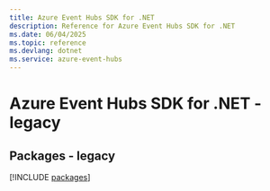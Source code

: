 ```yaml
---
title: Azure Event Hubs SDK for .NET
description: Reference for Azure Event Hubs SDK for .NET
ms.date: 06/04/2025
ms.topic: reference
ms.devlang: dotnet
ms.service: azure-event-hubs
---
```

# Azure Event Hubs SDK for .NET - legacy
## Packages - legacy
[!INCLUDE [packages](event-hubs-index.md)]